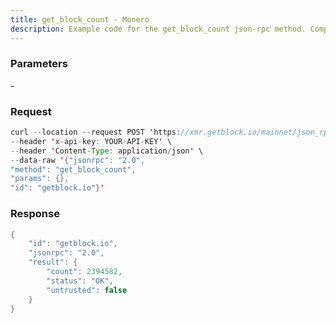 ```yaml
---
title: get_block_count - Monero
description: Example code for the get_block_count json-rpc method. Сomplete guide on how to use get_block_count json-rpc in GetBlock.io Web3 documentation.
---
```


### Parameters

\-

### Request

``` java
curl --location --request POST 'https://xmr.getblock.io/mainnet/json_rpc' \ 
--header 'x-api-key: YOUR-API-KEY' \ 
--header 'Content-Type: application/json' \ 
--data-raw '{"jsonrpc": "2.0",
"method": "get_block_count",
"params": {},
"id": "getblock.io"}'
```

###  Response

``` java
{
    "id": "getblock.io",
    "jsonrpc": "2.0",
    "result": {
        "count": 2394582,
        "status": "OK",
        "untrusted": false
    }
}
```
